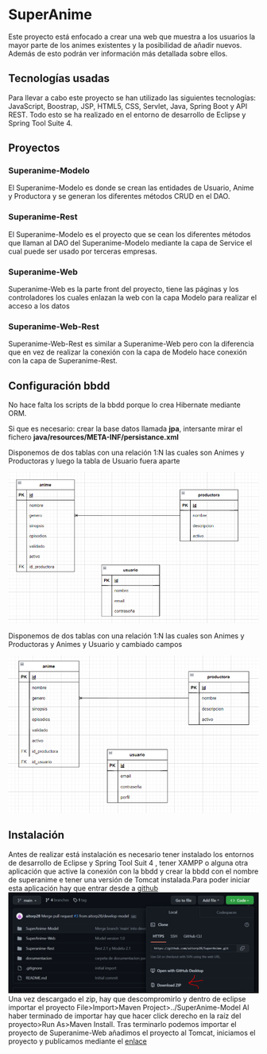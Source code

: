 # SuperAnime
Este proyecto está enfocado a crear una web que muestra a los usuarios la mayor parte de los animes existentes y la posibilidad de  añadir nuevos. Además de esto podrán ver información más detallada sobre ellos.

## Tecnologías usadas
Para llevar a cabo este proyecto se han utilizado las siguientes tecnologías: JavaScript, Boostrap, JSP, HTML5, CSS, Servlet, Java, Spring Boot y API REST. Todo esto se ha realizado en el entorno de desarrollo de Eclipse y Spring Tool Suite 4.

## Proyectos

### Superanime-Modelo

El Superanime-Modelo es donde se crean las entidades de Usuario, Anime y Productora y se generan los diferentes métodos CRUD en el DAO.

### Superanime-Rest
El Superanime-Modelo es el proyecto que se cean los diferentes métodos que llaman al DAO del Superanime-Modelo mediante la capa de Service el cual puede ser usado por terceras empresas.

### Superanime-Web
Superanime-Web es la parte front del proyecto, tiene las páginas y los controladores los cuales enlazan la web con la capa Modelo para realizar el acceso a los datos

### Superanime-Web-Rest
Superanime-Web-Rest es similar a Superanime-Web pero con la diferencia que en vez de realizar la conexión con la capa de Modelo hace conexión con la capa de Superanime-Rest.

## Configuración bbdd

No hace falta los scripts de la bbdd porque lo crea Hibernate mediante ORM.

Si que es necesario: crear la base datos llamada **jpa**, intersante mirar el fichero **java/resources/META-INF/persistance.xml**

Disponemos de dos tablas con una relación 1:N las cuales son Animes y Productoras y luego la tabla de Usuario fuera aparte

![diagrama de la base datos](/documentacion/bbddv1_0.PNG)

Disponemos de dos tablas con una relación 1:N las cuales son Animes y Productoras y Animes y Usuario y cambiado campos 

![diagrama de la base datos](/documentacion/bbddv2_0.PNG)

## Instalación

Antes de realizar está instalación es necesario tener instalado los entornos de desarrollo de Eclipse y Spring Tool Suit 4 , tener XAMPP o alguna otra aplicación que active la conexión con la bbdd y crear la bbdd con el nombre de superanime e tener una versión de Tomcat instalada.Para poder iniciar esta aplicación hay que entrar desde a [github](https://github.com/aitorp28/SuperAnime) 
![como descargar desde guthub](/documentacion/github_download.PNG)
Una vez descargado el zip, hay que descompromirlo y dentro de eclipse importar el proyecto File>Import>Maven Project>../SuperAnime-Model
Al haber terminado de importar hay que hacer click derecho en la raíz del proyecto>Run As>Maven Install.
Tras terminarlo podemos importar el proyecto de Superanime-Web añadimos el proyecto al Tomcat, iniciamos el proyecto y publicamos mediante el [enlace](localhost:8080/web/vistaInicio)  
